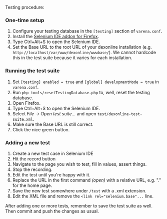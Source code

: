 Testing procedure:

### One-time setup

1. Configure your testing database in the `[testing]` section of `varena.conf`.
2. Install the [Selenium IDE addon for Firefox](https://addons.mozilla.org/en-US/firefox/addon/selenium-ide/).
3. Type Ctrl+Alt+S to open the Selenium IDE.
4. Set the Base URL to the root URL of your dexonline installation (e.g. `http://localhost/var/www/dexonline/wwwbase/`). We cannot hardcode this in the test suite because it varies for each installation.

### Running the test suite

1. Set `[testing] enabled = true` and `[global] developmentMode = true` in `varena.conf`.
2. Run `php tools/resetTestingDatabase.php` to, well, reset the testing database.
3. Open Firefox.
4. Type Ctrl+Alt+S to open the Selenium IDE.
5. Select _File -> Open test suite..._ and open `test/dexonline-test-suite.xml`.
6. Make sure the Base URL is still correct.
7. Click the nice green button.

### Adding a new test

1. Create a new test case in Selenium IDE
2. Hit the record button
3. Navigate to the page you wish to test, fill in values, assert things.
4. Stop the recording.
5. Edit the test until you're happy with it.
6. Replace the URL in the first command _(open)_ with a relative URL, e.g. "." for the home page.
7. Save the new test somewhere under `/test` with a .xml extension.
8. Edit the XML file and remove the `<link rel="selenium.base"...` line.

After adding one or more tests, remember to save the test suite as well. Then commit and push the changes as usual.
